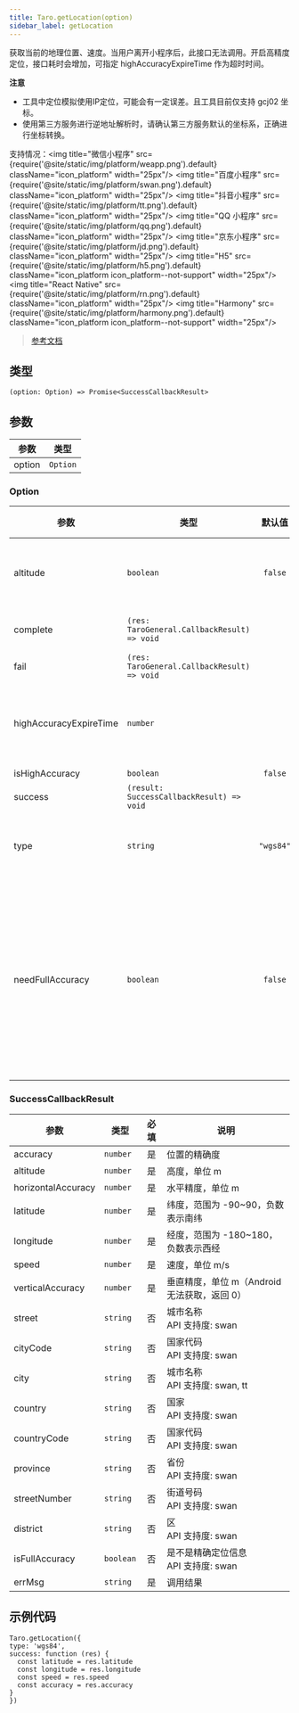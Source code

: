```yaml
---
title: Taro.getLocation(option)
sidebar_label: getLocation
---
```


获取当前的地理位置、速度。当用户离开小程序后，此接口无法调用。开启高精度定位，接口耗时会增加，可指定 highAccuracyExpireTime 作为超时时间。

**注意**
- 工具中定位模拟使用IP定位，可能会有一定误差。且工具目前仅支持 gcj02 坐标。
- 使用第三方服务进行逆地址解析时，请确认第三方服务默认的坐标系，正确进行坐标转换。

支持情况：<img title="微信小程序" src={require('@site/static/img/platform/weapp.png').default} className="icon_platform" width="25px"/> <img title="百度小程序" src={require('@site/static/img/platform/swan.png').default} className="icon_platform" width="25px"/> <img title="抖音小程序" src={require('@site/static/img/platform/tt.png').default} className="icon_platform" width="25px"/> <img title="QQ 小程序" src={require('@site/static/img/platform/qq.png').default} className="icon_platform" width="25px"/> <img title="京东小程序" src={require('@site/static/img/platform/jd.png').default} className="icon_platform" width="25px"/> <img title="H5" src={require('@site/static/img/platform/h5.png').default} className="icon_platform icon_platform--not-support" width="25px"/> <img title="React Native" src={require('@site/static/img/platform/rn.png').default} className="icon_platform" width="25px"/> <img title="Harmony" src={require('@site/static/img/platform/harmony.png').default} className="icon_platform icon_platform--not-support" width="25px"/>

> [参考文档](https://developers.weixin.qq.com/miniprogram/dev/api/location/wx.getLocation.html)

## 类型

```tsx
(option: Option) => Promise<SuccessCallbackResult>
```

## 参数

| 参数 | 类型 |
| --- | --- |
| option | `Option` |

### Option

| 参数 | 类型 | 默认值 | 必填 | 说明 |
| --- | --- | :---: | :---: | --- |
| altitude | `boolean` | `false` | 否 | 传入 true 会返回高度信息，由于获取高度需要较高精确度，会减慢接口返回速度 |
| complete | `(res: TaroGeneral.CallbackResult) => void` |  | 否 | 接口调用结束的回调函数（调用成功、失败都会执行） |
| fail | `(res: TaroGeneral.CallbackResult) => void` |  | 否 | 接口调用失败的回调函数 |
| highAccuracyExpireTime | `number` |  | 否 | 高精度定位超时时间(ms)，指定时间内返回最高精度，该值3000ms以上高精度定位才有效果 |
| isHighAccuracy | `boolean` | `false` | 否 | 开启高精度定位 |
| success | `(result: SuccessCallbackResult) => void` |  | 否 | 接口调用成功的回调函数 |
| type | `string` | `"wgs84"` | 否 | wgs84 返回 gps 坐标，gcj02 返回可用于 Taro.openLocation 的坐标 |
| needFullAccuracy | `boolean` | `false` | 否 | 针对 iOS14/Android12 及以上的新特性，其他情况本参数忽略。默认情况宿主是精确定位就返回精确定位信息。<br />传入 true 会强制使用精确定位信息，iOS14/Android12 及以上如果没有精确定位权限，会弹出精确定位授权弹框<br />API 支持度: swan |

### SuccessCallbackResult

| 参数 | 类型 | 必填 | 说明 |
| --- | --- | :---: | --- |
| accuracy | `number` | 是 | 位置的精确度 |
| altitude | `number` | 是 | 高度，单位 m |
| horizontalAccuracy | `number` | 是 | 水平精度，单位 m |
| latitude | `number` | 是 | 纬度，范围为 -90~90，负数表示南纬 |
| longitude | `number` | 是 | 经度，范围为 -180~180，负数表示西经 |
| speed | `number` | 是 | 速度，单位 m/s |
| verticalAccuracy | `number` | 是 | 垂直精度，单位 m（Android 无法获取，返回 0） |
| street | `string` | 否 | 城市名称<br />API 支持度: swan |
| cityCode | `string` | 否 | 国家代码<br />API 支持度: swan |
| city | `string` | 否 | 城市名称<br />API 支持度: swan, tt |
| country | `string` | 否 | 国家<br />API 支持度: swan |
| countryCode | `string` | 否 | 国家代码<br />API 支持度: swan |
| province | `string` | 否 | 省份<br />API 支持度: swan |
| streetNumber | `string` | 否 | 街道号码<br />API 支持度: swan |
| district | `string` | 否 | 区<br />API 支持度: swan |
| isFullAccuracy | `boolean` | 否 | 是不是精确定位信息<br />API 支持度: swan |
| errMsg | `string` | 是 | 调用结果 |

## 示例代码

 ```tsx
Taro.getLocation({
 type: 'wgs84',
 success: function (res) {
   const latitude = res.latitude
   const longitude = res.longitude
   const speed = res.speed
   const accuracy = res.accuracy
 }
})
```
